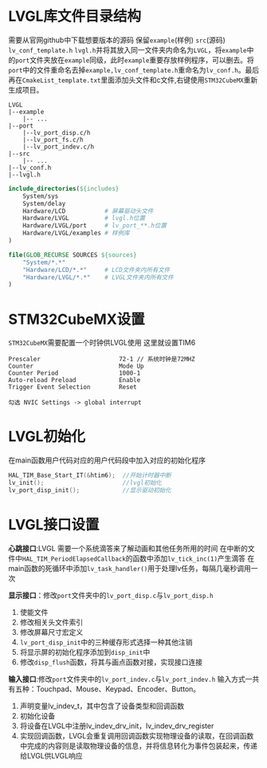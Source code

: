 # LVGL库文件目录结构
需要从官网github中下载想要版本的源码
保留`example`(样例) `src`(源码) `lv_conf_template.h` `lvgl.h`并将其放入同一文件夹内命名为`LVGL`，将`example`中的`port`文件夹放在`example`同级，此时`example`重要存放样例程序，可以删去。将`port`中的文件重命名去掉`example,lv_conf_template.h`重命名为`lv_conf.h`。最后再在`CmakeList_template.txt`里面添加头文件和c文件,右键使用`STM32CubeMX`重新生成项目。
```
LVGL
|--example
	|-- ...
|--port
	|--lv_port_disp.c/h
	|--lv_port_fs.c/h
	|--lv_port_indev.c/h
|--src
	|-- ...
|--lv_conf.h
|--lvgl.h
```

```Cmake
include_directories(${includes}  
    System/sys  
    System/delay  
    Hardware/LCD           # 屏幕驱动头文件
    Hardware/LVGL          # lvgl.h位置
    Hardware/LVGL/port     # lv_port_**.h位置
    Hardware/LVGL/examples # 样例库
)

file(GLOB_RECURSE SOURCES ${sources}  
    "System/*.*"  
    "Hardware/LCD/*.*"     # LCD文件夹内所有文件
    "Hardware/LVGL/*.*"    # LVGL文件夹内所有文件
)
```
# STM32CubeMX设置
`STM32CubeMX`需要配置一个时钟供LVGL使用
这里就设置TIM6
```config
Prescaler                      72-1 // 系统时钟是72MHZ
Counter                        Mode Up
Counter Period                 1000-1
Auto-reload Preload            Enable
Trigger Event Selection        Reset

勾选 NVIC Settings -> global interrupt
```
# LVGL初始化
在main函数用户代码对应的用户代码段中加入对应的初始化程序
```C
HAL_TIM_Base_Start_IT(&htim6);  //开始计时器中断
lv_init();                      //lvgl初始化
lv_port_disp_init();            //显示驱动初始化
```
# LVGL接口设置
__心跳接口__:LVGL 需要一个系统滴答来了解动画和其他任务所用的时间
在中断的文件中`HAL_TIM_PeriodElapsedCallback`的函数中添加`lv_tick_inc(1)`产生滴答
在main函数的死循环中添加`lv_task_handler()`用于处理lv任务，每隔几毫秒调用一次

__显示接口__：修改`port`文件夹中的`lv_port_disp.c`与`lv_port_disp.h` 
1. 使能文件 
2. 修改相关头文件索引
3. 修改屏幕尺寸宏定义
4. `lv_port_disp_init`中的三种缓存形式选择一种其他注销
5. 将显示屏的初始化程序添加到`disp_init`中
6. 修改`disp_flush`函数，将其与画点函数对接，实现接口连接

__输入接口__:修改`port`文件夹中的`lv_port_indev.c`与`lv_port_indev.h` 
输入方式一共有五种：Touchpad、Mouse、Keypad、Encoder、Button。
1. 声明变量lv_indev_t，其中包含了设备类型和回调函数
2. 初始化设备
3. 将设备在LVGL中注册lv_indev_drv_init，lv_indev_drv_register
4. 实现回调函数，LVGL会重复调用回调函数实现物理设备的读取，在回调函数中完成的内容则是读取物理设备的信息，并将信息转化为事件包装起来，传递给LVGL供LVGL响应
